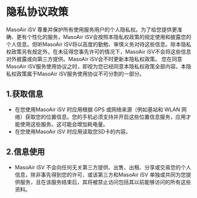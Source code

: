 # 隐私协议政策
MasoAir iSV 尊重并保护所有使用服务用户的个人隐私权。为了给您提供更准确、更有个性化的服务，MasoAir iSV会按照本隐私权政策的规定使用和披露您的个人信息。但听MasoAir iSV将以高度的勤勉、审慎义务对待这些信息。除本隐私权政策另有规定外，在未征得您事先许可的情况下，MasoAir iSV不会将这些信息对外披露或向第三方提供。MasoAir iSV会不时更新本隐私权政策。 您在同意MasoAir iSV服务使用协议之时，即视为您已经同意本隐私权政策全部内容。本隐私权政策属于MasoAir iSV服务使用协议不可分割的一部分。

## 1.获取信息
* 在您使用MasoAir iSV 时应用根据 GPS 或网络来源（例如基站和 WLAN 网络）获取您的位置信息。您的手机必须支持并开启这些位置信息服务，应用才能使用这些服务。这可能会增加耗电量。
* 在您使用MasoAir iSV 时应用读取您SD卡的内容。
## 2.信息使用
* MasoAir iSV 不会向任何无关第三方提供、出售、出租、分享或交易您的个人信息，除非事先得到您的许可，或该第三方和MasoAir iSV 单独或共同为您提供服务，且在该服务结束后，其将被禁止访问包括其以前能够访问的所有这些资料。
